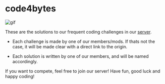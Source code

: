 # code4bytes

![gif](https://cdn.discordapp.com/attachments/636147435843878912/660641671049904128/original.gif)

These are the solutions to our frequent coding challenges in our [server](https://discord.gg/ZJAeTDF).

 - Each challenge is made by one of our members/mods. If thats not the case, it will be made clear with a direct link to the origin.

 - Each solution is written by one of our members, and will be named accordingly.

If you want to compete, feel free to join our server!
Have fun, good luck and happy coding!
